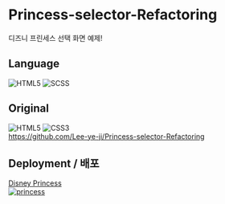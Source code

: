 # Princess-selector-Refactoring
디즈니 프린세스 선택 화면 예제!

## Language
![HTML5](https://img.shields.io/badge/-HTML5-000000?style=flat&logo=html5&color=white) ![SCSS](https://img.shields.io/badge/-SCSS-fffff?style=flat&logo=sass&color=white)

## Original
![HTML5](https://img.shields.io/badge/-HTML5-000000?style=flat&logo=html5&color=white) ![CSS3](https://img.shields.io/badge/-CSS-000000?style=flat&logo=css3&color=orange)<br>
https://github.com/Lee-ye-ji/Princess-selector-Refactoring

## Deployment / 배포
[Disney Princess <br> ![princess](https://user-images.githubusercontent.com/59958929/122672970-4e972900-d209-11eb-8cee-10a48c82a6eb.jpg)](https://lee-ye-ji.github.io/Princess-selector/)
